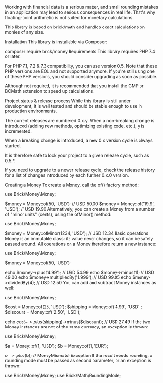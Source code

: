 Working with financial data is a serious matter, and small rounding mistakes in an application may lead to serious consequences in real life. That's why floating-point arithmetic is not suited for monetary calculations.

This library is based on brick/math and handles exact calculations on monies of any size.

Installation
This library is installable via Composer:

composer require brick/money
Requirements
This library requires PHP 7.4 or later.

For PHP 7.1, 7.2 & 7.3 compatibility, you can use version 0.5. Note that these PHP versions are EOL and not supported anymore. If you're still using one of these PHP versions, you should consider upgrading as soon as possible.

Although not required, it is recommended that you install the GMP or BCMath extension to speed up calculations.

Project status & release process
While this library is still under development, it is well tested and should be stable enough to use in production environments.

The current releases are numbered 0.x.y. When a non-breaking change is introduced (adding new methods, optimizing existing code, etc.), y is incremented.

When a breaking change is introduced, a new 0.x version cycle is always started.

It is therefore safe to lock your project to a given release cycle, such as 0.5.*.

If you need to upgrade to a newer release cycle, check the release history for a list of changes introduced by each further 0.x.0 version.

Creating a Money
To create a Money, call the of() factory method:

use Brick\Money\Money;

$money = Money::of(50, 'USD'); // USD 50.00
$money = Money::of('19.9', 'USD'); // USD 19.90
Alternatively, you can create a Money from a number of "minor units" (cents), using the ofMinor() method:

use Brick\Money\Money;

$money = Money::ofMinor(1234, 'USD'); // USD 12.34
Basic operations
Money is an immutable class: its value never changes, so it can be safely passed around. All operations on a Money therefore return a new instance:

use Brick\Money\Money;

$money = Money::of(50, 'USD');

echo $money->plus('4.99'); // USD 54.99
echo $money->minus(1); // USD 49.00
echo $money->multipliedBy('1.999'); // USD 99.95
echo $money->dividedBy(4); // USD 12.50
You can add and subtract Money instances as well:

use Brick\Money\Money;

$cost = Money::of(25, 'USD');
$shipping = Money::of('4.99', 'USD');
$discount = Money::of('2.50', 'USD');

echo $cost->plus($shipping)->minus($discount); // USD 27.49
If the two Money instances are not of the same currency, an exception is thrown:

use Brick\Money\Money;

$a = Money::of(1, 'USD');
$b = Money::of(1, 'EUR');

$a->plus($b); // MoneyMismatchException
If the result needs rounding, a rounding mode must be passed as second parameter, or an exception is thrown:

use Brick\Money\Money;
use Brick\Math\RoundingMode;

